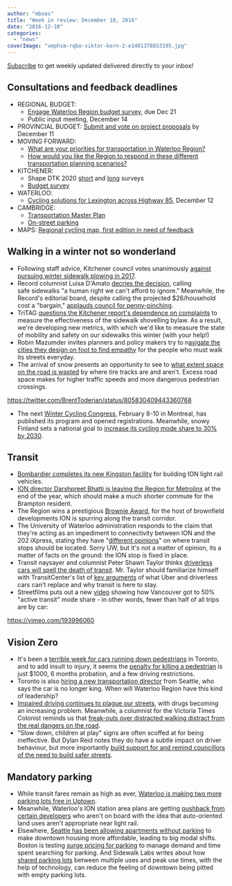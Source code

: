 ```yaml
---
author: "mboos"
title: "Week in review: December 10, 2016"
date: "2016-12-10"
categories: 
  - "news"
coverImage: "vmphsm-rqbo-viktor-kern-2-e1481378853195.jpg"
---
```


[Subscribe](https://eepurl.com/4Mtkf) to get weekly updated delivered directly to your inbox!

## Consultations and feedback deadlines

- REGIONAL BUDGET:
    - [Engage Waterloo Region budget survey](https://www.peakdemocracy.ca/portals/153/Issue_1760), due Dec 21
    - Public input meeting, December 14
- PROVINCIAL BUDGET: [Submit and vote on project proposals](https://talks.ontario.ca/) by December 11
- MOVING FORWARD:
    - [What are your priorities for transportation in Waterloo Region?](https://www.peakdemocracy.ca/portals/153/Forum_449/Issue_1719)
    - [How would you like the Region to respond in these different transportation planning scenarios?](https://www.peakdemocracy.ca/portals/153/Issue_1747)
- KITCHENER:
    - Shape DTK 2020 [short](https://www.peakdemocracy.ca/1767) and [long](https://www.peakdemocracy.ca/1764) surveys
    - [Budget survey](https://www.peakdemocracy.ca/portals/154/Issue_1761)
- WATERLOO:
    - [Cycling solutions for Lexington across Highway 85](https://www.waterloo.ca/en/living/columbia-street-east.asp), December 12
- CAMBRIDGE:
    - [Transportation Master Plan](https://www.peakdemocracy.ca/portals/155/Issue_1740)
    - [On-street parking](https://www.peakdemocracy.ca/portals/155/Issue_1745)
- MAPS: [Regional cycling map, first edition in need of feedback](https://www.peakdemocracy.ca/portals/153/Forum_449/Issue_1662)

<!--more-->

## Walking in a winter not so wonderland

- Following staff advice, Kitchener council votes unanimously [against pursuing winter sidewalk plowing in 2017](https://www.kitchenerpost.ca/news-story/7007593-keep-your-shovel-handy/).
- Record columnist Luisa D'Amato [decries the decision](https://www.therecord.com/opinion-story/7006853-d-amato-clear-walks-are-a-right-city-should-pay-to-clean/), calling safe sidewalks "a human right we can't afford to ignore." Meanwhile, the Record's editorial board, despite calling the projected $26/household cost a "bargain," [applauds council for penny-pinching](https://www.therecord.com/opinion-story/7008667-clean-your-walk-save-on-taxes/).
- TriTAG [questions the Kitchener report's dependence on complaints](/blog/2016/12/09/snowed-in-with-bad-metrics/) to measure the effectiveness of the sidewalk shovelling bylaw. As a result, we're developing new metrics, with which we'd like to measure the state of mobility and safety on our sidewalks this winter (with your help!)
- Robin Mazumder invites planners and policy makers try to n[avigate the cities they design on foot to find empathy](https://robinmazumder.com/2016/12/08/put-yourself-in-our-shoes-using-empathy-to-build-walkable-cities/) for the people who must walk its streets everyday.
- The arrival of snow presents an opportunity to see to [what extent space on the road is wasted](https://www.insidescience.org/news/it’s-snow-joke-experts-say-town-planners-need-do-better) by where tire tracks are and aren't. Excess road space makes for higher traffic speeds and more dangerous pedestrian crossings.

https://twitter.com/BrentToderian/status/805830409443360768

- The next [Winter Cycling Congress](https://www.velo.qc.ca/wcc/?lang=en), February 8-10 in Montreal, has published its program and opened registrations. Meanwhile, snowy Finland sets a national goal to [increase its cycling mode share to 30% by 2030](https://ecf.com/slide/finland-sets-national-goal-increase-number-trips-made-bicycle-30-year-2030).

## Transit

- [Bombardier completes its new Kingston facility](https://www.thewhig.com/2016/12/08/bombardier-completes-expansion) for building ION light rail vehicles.
- [ION director Darshpreet Bhatti is leaving the Region for Metrolinx](https://www.therecord.com/news-story/7009028-region-s-lrt-director-leaving-for-metrolinx/) at the end of the year, which should make a much shorter commute for the Brampton resident.
- The Region wins a prestigious [Brownie Award](https://www.therecord.com/news-story/7002186-region-receives-brownie-award-for-rapid-transit-project/), for the host of brownfield developments ION is spurring along the transit corridor.
- The University of Waterloo administration responds to the claim that they're acting as an impediment to connectivity between ION and the 202 iXpress, stating they have "[different opinions](https://www.cbc.ca/beta/news/canada/kitchener-waterloo/university-bus-lrt-ion-waterloo-1.3879134)" on where transit stops should be located. Sorry UW, but it's not a matter of opinion, its a matter of facts on the ground: the ION stop is fixed in place.
- Transit naysayer and columnist Peter Shawn Taylor thinks [driverless cars will spell the death of transit](https://www.therecord.com/opinion-story/7008056-future-shock-will-driverless-cars-make-lrt-obsolete-/). Mr. Taylor should familiarize himself with TransitCenter's list of [key arguments](https://transitcenter.org/wp-content/uploads/2016/12/FactSheet_Final.compressed.pdf) of what Uber and driverless cars can't replace and why transit is here to stay.
- Streetfilms puts out a new [video](https://www.citylab.com/commute/2016/12/vancouver-is-north-americas-car-free-capital/509480/) showing how Vancouver got to 50% "active transit" mode share - in other words, fewer than half of all trips are by car:

https://vimeo.com/193996060

## Vision Zero

- It's been a [terrible week for cars running down pedestrians](https://beta.theglobeandmail.com/news/toronto/twenty-four-pedestrians-hit-by-cars-in-toronto-in-one-day/article33238720/) in Toronto, and to add insult to injury, it seems the [penalty for killing a pedestrian](https://www.theglobeandmail.com/opinion/what-is-a-fit-penalty-when-a-driver-takes-a-pedestrians-life/article33236677/) is just $1000, 6 months probation, and a few driving restrictions.
- Toronto is also [hiring a new transportation director](https://www.thestar.com/news/gta/2016/12/09/new-transportation-boss-says-car-is-no-longer-king.html) from Seattle, who says the car is no longer king. When will Waterloo Region have this kind of leadership?
- [Impaired driving continues to plague our streets](https://www.kitchenerpost.ca/news-story/7007753-despite-public-awareness-drivers-continue-to-get-behind-the-wheel-while-impaired/), with drugs becoming an increasing problem. Meanwhile, a columnist for the Victoria Times Colonist reminds us that [freak-outs over distracted walking distract from the real dangers on the road](https://www.timescolonist.com/opinion/columnists/monique-keiran-distracted-walking-not-the-real-problem-1.3656580).
- "Slow down, children at play" signs are often scoffed at for being ineffective. But Dylan Reid notes they do have a subtle impact on driver behaviour, but more importantly [build support for and remind councillors of the need to build safer streets](https://spacing.ca/toronto/2016/12/08/slow-signs-actually-work/).

## Mandatory parking

- While transit fares remain as high as ever, [Waterloo is making two more parking lots free in Uptown](https://www.therecord.com/news-story/7004733-waterloo-ok-s-free-parking-at-two-core-lots/).
- Meanwhile, Waterloo's ION station area plans are getting [pushback from certain developers](https://www.therecord.com/news-story/7009073-rules-will-change-to-help-get-lrt-development-city-wants/) who aren't on board with the idea that auto-oriented land uses aren't appropriate near light rail.
- Elsewhere, [Seattle has been allowing apartments without parking](https://www.seattletimes.com/business/real-estate/seattle-builds-lots-of-new-apartments-but-not-so-many-parking-spots/) to make downtown housing more affordable, leading to big modal shifts. Boston is testing [surge pricing for parking](https://www.bizjournals.com/boston/news/2016/12/01/4-an-hour-to-park-boston-to-test-parking-meter.html) to manage demand and time spent searching for parking. And Sidewalk Labs writes about how [shared parking lots](https://medium.com/sidewalk-talk/how-shared-parking-can-improve-city-life-3f4ce1c83dd9) between multiple uses and peak use times, with the help of technology, can reduce the feeling of downtown being pitted with empty parking lots.

